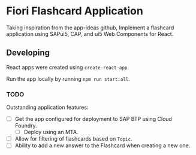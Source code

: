 # Fiori Flashcard Application

Taking inspiration from the app-ideas github, Implement a flashcard application
using SAPui5, CAP, and ui5 Web Components for React.

## Developing

React apps were created using `create-react-app`.

Run the app locally by running `npm run start:all`.

### TODO

Outstanding application features:

- [ ] Get the app configured for deployment to SAP BTP using Cloud Foundry.
  - [ ] Deploy using an MTA.
- [ ] Allow for filtering of flashcards based on `Topic`.
- [ ] Ability to add a new answer to the Flashcard when creating a new one.